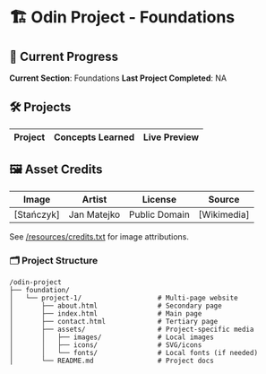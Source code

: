 # 🏗️ Odin Project - Foundations

## 📌 Current Progress  
**Current Section**: Foundations
**Last Project Completed**: NA

## 🛠️ Projects  
| Project | Concepts Learned | Live Preview |  
|---------|------------------|--------------|  

## 🖼️ Asset Credits 
| Image | Artist | License | Source |
|-------|--------|---------|--------|
| [Stańczyk] | Jan Matejko | Public Domain | [Wikimedia] |

See [/resources/credits.txt](../resources/credits.txt) for image attributions.

### 🗂️ Project Structure  
```plaintext
/odin-project  
├── foundation/  
│   └── project-1/                   # Multi-page website  
│       ├── about.html               # Secondary page  
│       ├── index.html               # Main page  
│       ├── contact.html             # Tertiary page  
│       ├── assets/                  # Project-specific media  
│       │   ├── images/              # Local images  
│       │   ├── icons/               # SVG/icons  
│       │   └── fonts/               # Local fonts (if needed)  
│       └── README.md                # Project docs  
